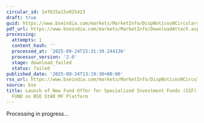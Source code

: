 ```yaml
---
circular_id: 1ef625a15a925423
draft: true
guid: https://www.bseindia.com/markets/MarketInfo/DispNoticesNCirculars.aspx?Noticeid={700C06EA-08B1-4EB1-AB43-35D544010324}&noticeno=20250924-50&dt=09/24/2025&icount=50&totcount=60&flag=0
pdf_url: https://www.bseindia.com/markets/MarketInfo/DownloadAttach.aspx?id=20250924-50&attachedId=
processing:
  attempts: 1
  content_hash: ''
  processed_at: '2025-09-24T15:31:39.244136'
  processor_version: '2.0'
  stage: download_failed
  status: failed
published_date: '2025-09-24T13:19:30+00:00'
rss_url: https://www.bseindia.com/markets/MarketInfo/DispNoticesNCirculars.aspx?Noticeid={700C06EA-08B1-4EB1-AB43-35D544010324}&noticeno=20250924-50&dt=09/24/2025&icount=50&totcount=60&flag=0
source: bse
title: Launch of New Fund Offer for Specialized Investment Funds (SIF) of QUANT MUTUAL
  FUND on BSE StAR MF Platform
---
```


Processing in progress...